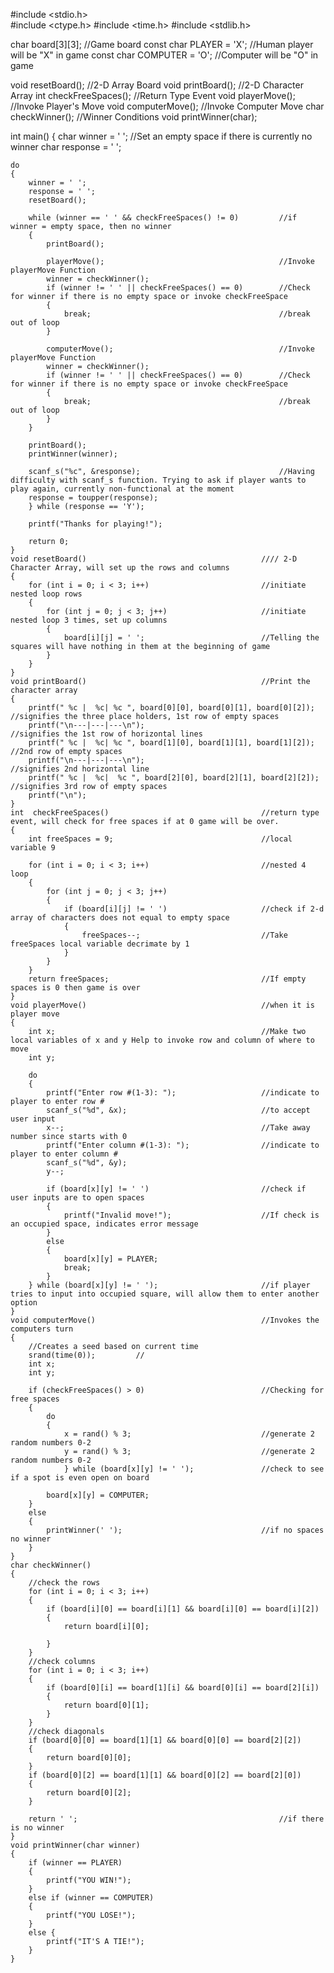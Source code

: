 #include <stdio.h>  
#include <ctype.h>
#include <time.h>
#include <stdlib.h>

char board[3][3];				//Game board
const char PLAYER = 'X';		//Human player will be "X" in game
const char COMPUTER = 'O';		//Computer will be "O" in game

void resetBoard();		//2-D Array Board
void printBoard();		//2-D Character Array
int checkFreeSpaces();	//Return Type Event
void playerMove();		//Invoke Player's Move
void computerMove();	//Invoke Computer Move
char checkWinner();		//Winner Conditions
void printWinner(char);


int main()
{
	char winner = ' ';											//Set an empty space if there is currently no winner
	char response = ' ';

	do
	{
		winner = ' ';
		response = ' ';
		resetBoard();

		while (winner == ' ' && checkFreeSpaces() != 0)			//if winner = empty space, then no winner
		{
			printBoard();

			playerMove();										//Invoke playerMove Function
			winner = checkWinner();
			if (winner != ' ' || checkFreeSpaces() == 0)		//Check for winner if there is no empty space or invoke checkFreeSpace
			{
				break;											//break out of loop
			}

			computerMove();										//Invoke playerMove Function
			winner = checkWinner();
			if (winner != ' ' || checkFreeSpaces() == 0)		//Check for winner if there is no empty space or invoke checkFreeSpace
			{
				break;											//break out of loop
			}
		}

		printBoard();
		printWinner(winner);

		scanf_s("%c", &response);								//Having difficulty with scanf_s function. Trying to ask if player wants to play again, currently non-functional at the moment
		response = toupper(response);
		} while (response == 'Y');

		printf("Thanks for playing!");

		return 0;
	}
	void resetBoard()										//// 2-D Character Array, will set up the rows and columns
	{
		for (int i = 0; i < 3; i++)							//initiate nested loop rows
		{
			for (int j = 0; j < 3; j++)						//initiate nested loop 3 times, set up columns
			{	
				board[i][j] = ' ';							//Telling the squares will have nothing in them at the beginning of game
			}
		}
	}
	void printBoard()										//Print the character array
	{
		printf(" %c |  %c| %c ", board[0][0], board[0][1], board[0][2]);		//signifies the three place holders, 1st row of empty spaces
		printf("\n---|---|---\n");												//signifies the 1st row of horizontal lines
		printf(" %c |  %c| %c ", board[1][0], board[1][1], board[1][2]);		//2nd row of empty spaces
		printf("\n---|---|---\n");												//signifies 2nd horizontal line
		printf(" %c |  %c|  %c ", board[2][0], board[2][1], board[2][2]);		//signifies 3rd row of empty spaces
		printf("\n");
	}
	int  checkFreeSpaces()									//return type event, will check for free spaces if at 0 game will be over.
	{
		int freeSpaces = 9;									//local variable 9

		for (int i = 0; i < 3; i++)							//nested 4 loop
		{
			for (int j = 0; j < 3; j++)
			{
				if (board[i][j] != ' ')						//check if 2-d array of characters does not equal to empty space
				{
					freeSpaces--;							//Take freeSpaces local variable decrimate by 1
				}
			}
		}
		return freeSpaces;									//If empty spaces is 0 then game is over
	}
	void playerMove()										//when it is player move
	{
		int x;												//Make two local variables of x and y Help to invoke row and column of where to move
		int y;

		do
		{
			printf("Enter row #(1-3): ");					//indicate to player to enter row # 
			scanf_s("%d", &x);								//to accept user input
			x--;											//Take away number since starts with 0
			printf("Enter column #(1-3): ");				//indicate to player to enter column #
			scanf_s("%d", &y);
			y--;

			if (board[x][y] != ' ')							//check if user inputs are to open spaces
			{
				printf("Invalid move!");					//If check is an occupied space, indicates error message
			}
			else
			{
				board[x][y] = PLAYER;
				break;
			}
		} while (board[x][y] != ' ');						//if player  tries to input into occupied square, will allow them to enter another option
	}
	void computerMove()										//Invokes the computers turn
	{
		//Creates a seed based on current time
		srand(time(0));			//
		int x;
		int y;

		if (checkFreeSpaces() > 0)							//Checking for free spaces
		{
			do
			{
				x = rand() % 3;								//generate 2 random numbers 0-2
				y = rand() % 3;								//generate 2 random numbers 0-2
				} while (board[x][y] != ' ');	          	//check to see if a spot is even open on board

			board[x][y] = COMPUTER;		
		}
		else
		{
			printWinner(' ');								//if no spaces no winner
		}
	}
	char checkWinner()
	{
		//check the rows
		for (int i = 0; i < 3; i++)
		{
			if (board[i][0] == board[i][1] && board[i][0] == board[i][2])
			{
				return board[i][0];

			}
		}
		//check columns
		for (int i = 0; i < 3; i++)
		{
			if (board[0][i] == board[1][i] && board[0][i] == board[2][i])
			{
				return board[0][1];
			}
		}
		//check diagonals
		if (board[0][0] == board[1][1] && board[0][0] == board[2][2])
		{
			return board[0][0];
		}
		if (board[0][2] == board[1][1] && board[0][2] == board[2][0])
		{
			return board[0][2];
		}

		return ' ';												//if there is no winner
	}
	void printWinner(char winner)
	{
		if (winner == PLAYER)
		{
			printf("YOU WIN!");
		}
		else if (winner == COMPUTER)
		{
			printf("YOU LOSE!");
		}
		else {
			printf("IT'S A TIE!");
		}
	}
